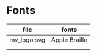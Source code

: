 # Fonts

| file        | fonts         |
| ----------- | ------------- |
| my_logo.svg | Apple Braille |
|             |               |
|             |               |





